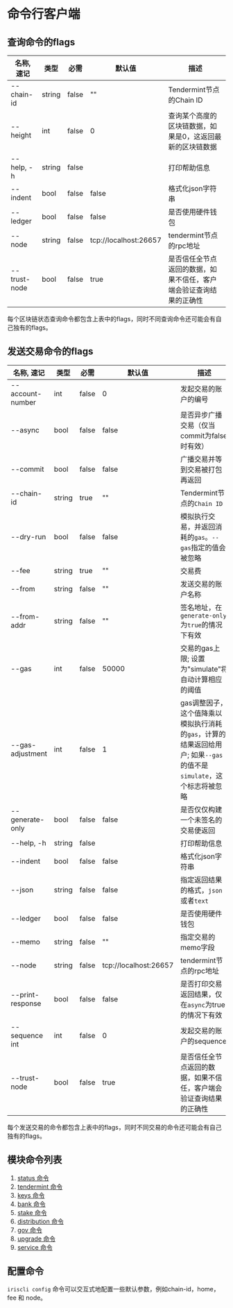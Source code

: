 # 命令行客户端

## 查询命令的flags

| 名称, 速记       | 类型         |必需          |默认值                | 描述                                                        | 
| --------------- | ----   | -------- | --------------------- | -------------------------------------------------------------------- |
| --chain-id      | string | false    | ""                    | Tendermint节点的Chain ID |
| --height        | int    | false    | 0                     | 查询某个高度的区块链数据，如果是0，这返回最新的区块链数据 |
| --help, -h      | string | false    |                       | 打印帮助信息 |
| --indent        | bool   | false    | false                 | 格式化json字符串|
| --ledger        | bool   | false    | false                 | 是否使用硬件钱包 |
| --node          | string | false    | tcp://localhost:26657 | tendermint节点的rpc地址|
| --trust-node    | bool   | false    | true                  | 是否信任全节点返回的数据，如果不信任，客户端会验证查询结果的正确性 |

每个区块链状态查询命令都包含上表中的flags，同时不同查询命令还可能会有自己独有的flags。

## 发送交易命令的flags


| 名称, 速记        | 类型         |必需          |默认值                | 描述                         |
| -----------------| -----  | -------- | --------------------- | ------------------------------------------------------------------- |
| --account-number | int    | false    | 0                     | 发起交易的账户的编号 |
| --async          | bool   | false    | false                 | 是否异步广播交易（仅当commit为false时有效） |
| --commit         | bool   | false    | false                 | 广播交易并等到交易被打包再返回 |
| --chain-id       | string | true     | ""                    | Tendermint节点的`Chain ID` |
| --dry-run        | bool   | false    | false                 | 模拟执行交易，并返回消耗的`gas`。`--gas`指定的值会被忽略 |
| --fee            | string | true     | ""                    | 交易费 |
| --from           | string | false    | ""                    | 发送交易的账户名称 |
| --from-addr      | string | false    | ""                    | 签名地址，在`generate-only`为`true`的情况下有效 |
| --gas            | int    | false    | 50000                | 交易的gas上限; 设置为"simulate"将自动计算相应的阈值 |
| --gas-adjustment | int    | false    | 1                     | gas调整因子，这个值降乘以模拟执行消耗的`gas`，计算的结果返回给用户; 如果`--gas`的值不是`simulate`，这个标志将被忽略 |
| --generate-only  | bool   | false    | false                 | 是否仅仅构建一个未签名的交易便返回 |
| --help, -h       | string | false    |                       | 打印帮助信息 |
| --indent         | bool   | false    | false                 | 格式化json字符串 |
| --json           | string | false    | false                 | 指定返回结果的格式，`json`或者`text` |
| --ledger         | bool   | false    | false                 | 是否使用硬件钱包|
| --memo           | string | false    | ""                    | 指定交易的memo字段 |
| --node           | string | false    | tcp://localhost:26657 | tendermint节点的rpc地址 |
| --print-response | bool   | false    | false                 | 是否打印交易返回结果，仅在`async`为true的情况下有效|
| --sequence int   | int    | false    | 0                     | 发起交易的账户的sequence |
| --trust-node     | bool   | false    | true                  | 是否信任全节点返回的数据，如果不信任，客户端会验证查询结果的正确性 | 

每个发送交易的命令都包含上表中的flags，同时不同交易的命令还可能会有自己独有的flags。

## 模块命令列表

1. [status 命令](./status/README.md)
2. [tendermint 命令](./tendermint/README.md)
3. [keys 命令](./keys/README.md)
4. [bank 命令](./bank/README.md)
5. [stake 命令](./stake/README.md)
6. [distribution 命令](./distribution/README.md)
7. [gov 命令](./gov/README.md)
8. [upgrade 命令](./upgrade/README.md)
9. [service 命令](./service/README.md)

## 配置命令

`iriscli config` 命令可以交互式地配置一些默认参数，例如chain-id，home，fee 和 node。
